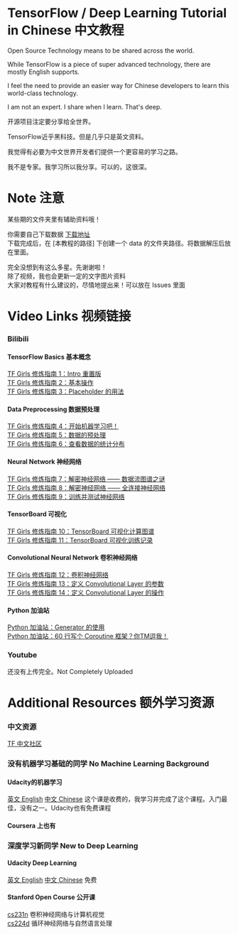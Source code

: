 # TensorFlow / Deep Learning Tutorial in Chinese 中文教程

Open Source Technology means to be shared across the world.

While TensorFlow is a piece of super advanced technology, there are mostly English supports.

I feel the need to provide an easier way for Chinese developers to learn this world-class technology.

I am not an expert. I share when I learn. That's deep.

开源项目注定要分享给全世界。

TensorFlow近乎黑科技。但是几乎只是英文资料。

我觉得有必要为中文世界开发者们提供一个更容易的学习之路。

我不是专家。我学习所以我分享。可以的，这很深。

# Note 注意
某些期的文件夹里有辅助资料哦！

你需要自己下载数据 [下载地址](http://ufldl.stanford.edu/housenumbers/)  
下载完成后，在 [本教程的路径] 下创建一个 data 的文件夹路径。将数据解压后放在里面。

完全没想到有这么多星。先谢谢啦！  
除了视频，我也会更新一定的文字图片资料  
大家对教程有什么建议的，尽情地提出来！可以放在 Issues 里面

# Video Links 视频链接
### Bilibili
#### TensorFlow Basics 基本概念
[TF Girls 修炼指南 1：Intro 重置版](http://www.bilibili.com/video/av6642102/)   
[TF Girls 修炼指南 2：基本操作](http://www.bilibili.com/video/av6642246)  
[TF Girls 修炼指南 3：Placeholder 的用法](http://www.bilibili.com/video/av6642303/)  
#### Data Preprocessing 数据预处理
[TF Girls 修炼指南 4：开始机器学习吧！](http://www.bilibili.com/video/av6510898/)  
[TF Girls 修炼指南 5：数据的预处理](http://www.bilibili.com/video/av6531490/)  
[TF Girls 修炼指南 6：查看数据的统计分布](http://www.bilibili.com/video/av6544856/)  
#### Neural Network 神经网络
[TF Girls 修炼指南 7：解密神经网络 —— 数据流图谱之谜](http://www.bilibili.com/video/av6563470/)  
[TF Girls 修炼指南 8：解密神经网络 —— 全连接神经网络](http://www.bilibili.com/video/av6595334/)  
[TF Girls 修炼指南 9：训练并测试神经网络](http://www.bilibili.com/video/av6618827/)
#### TensorBoard 可视化
[TF Girls 修炼指南 10：TensorBoard 可视化计算图谱](http://www.bilibili.com/video/av6653880)  
[TF Girls 修炼指南 11：TensorBoard 可视化训练记录](http://www.bilibili.com/video/av6678775/)  
#### Convolutional Neural Network 卷积神经网络
[TF Girls 修炼指南 12：卷积神经网络](http://www.bilibili.com/video/av6712708/)  
[TF Girls 修炼指南 13：定义 Convolutional Layer 的参数](http://www.bilibili.com/video/av6724365/)  
[TF Girls 修炼指南 14：定义 Convolutional Layer 的操作](http://www.bilibili.com/video/av6748650/)  
#### Python 加油站
[Python 加油站：Generator 的使用](http://www.bilibili.com/video/av6668700/)  
[Python 加油站：60 行写个 Coroutine 框架？你TM逗我！](http://www.bilibili.com/video/av6759740/)  

### Youtube
还没有上传完全。Not Completely Uploaded

# Additional Resources 额外学习资源
### 中文资源
[TF 中文社区](http://tensorfly.cn/)

### 没有机器学习基础的同学 No Machine Learning Background
#### Udacity的机器学习  
[英文 English](https://www.udacity.com/course/machine-learning-engineer-nanodegree--nd009) [中文 Chinese](https://cn.udacity.com/course/machine-learning-engineer-nanodegree--nd009) 这个课是收费的，我学习并完成了这个课程。入门最佳，没有之一。Udacity也有免费课程

#### Coursera 上也有

### 深度学习新同学 New to Deep Learning
#### Udacity Deep Learning  
[英文 English](https://www.udacity.com/course/deep-learning--ud730) [中文 Chinese](https://cn.udacity.com/course/deep-learning--ud730) 免费

#### Stanford Open Course 公开课  
[cs231n](http://cs231n.github.io/) 卷积神经网络与计算机视觉  
[cs224d](http://cs224d.stanford.edu/) 循环神经网络与自然语言处理  
